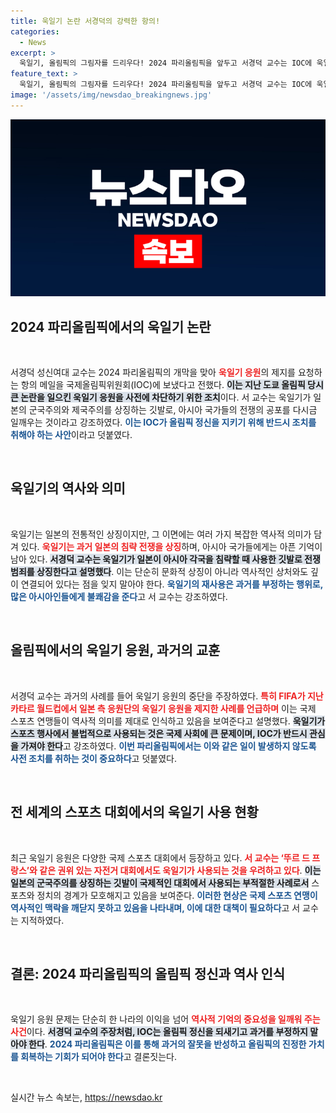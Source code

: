 ```yaml
---
title: 욱일기 논란 서경덕의 강력한 항의!
categories:
  - News
excerpt: >
  욱일기, 올림픽의 그림자를 드리우다! 2024 파리올림픽을 앞두고 서경덕 교수는 IOC에 욱일기 응원 제지를 요청하며 전쟁의 상징인 욱일기의 재사용에 대한 경각심을 일깨운다.
feature_text: >
  욱일기, 올림픽의 그림자를 드리우다! 2024 파리올림픽을 앞두고 서경덕 교수는 IOC에 욱일기 응원 제지를 요청하며 전쟁의 상징인 욱일기의 재사용에 대한 경각심을 일깨운다.
image: '/assets/img/newsdao_breakingnews.jpg'
---
```


<p><img src="/assets/img/newsdao_breakingnews.jpg" alt="pcversion 속보" /></p>

<h2 data-ke-size="size26">2024 파리올림픽에서의 욱일기 논란</h2>

<p data-ke-size="size16">&nbsp;</p>

<p>서경덕 성신여대 교수는 2024 파리올림픽의 개막을 맞아 <b><span style="color: #ee2323;">욱일기 응원</span></b>의 제지를 요청하는 항의 메일을 국제올림픽위원회(IOC)에 보냈다고 전했다. <b><span style="background-color: #21538527;">이는 지난 도쿄 올림픽 당시 큰 논란을 일으킨 욱일기 응원을 사전에 차단하기 위한 조치</span></b>이다. 서 교수는 욱일기가 일본의 군국주의와 제국주의를 상징하는 깃발로, 아시아 국가들의 전쟁의 공포를 다시금 일깨우는 것이라고 강조하였다. <b><span style="color: #1a5490;">이는 IOC가 올림픽 정신을 지키기 위해 반드시 조치를 취해야 하는 사안</span></b>이라고 덧붙였다. </p>

<p data-ke-size="size16">&nbsp;</p>

<h2 data-ke-size="size26">욱일기의 역사와 의미</h2>

<p data-ke-size="size16">&nbsp;</p>

<p>욱일기는 일본의 전통적인 상징이지만, 그 이면에는 여러 가지 복잡한 역사적 의미가 담겨 있다. <b><span style="color: #ee2323;">욱일기는 과거 일본의 침략 전쟁을 상징</span></b>하며, 아시아 국가들에게는 아픈 기억이 남아 있다. <b><span style="background-color: #21538527;">서경덕 교수는 욱일기가 일본이 아시아 각국을 침략할 때 사용한 깃발로 전쟁 범죄를 상징한다고 설명했다</span></b>. 이는 단순히 문화적 상징이 아니라 역사적인 상처와도 깊이 연결되어 있다는 점을 잊지 말아야 한다. <b><span style="color: #1a5490;">욱일기의 재사용은 과거를 부정하는 행위로, 많은 아시아인들에게 불쾌감을 준다</span></b>고 서 교수는 강조하였다.</p>

<p data-ke-size="size16">&nbsp;</p>

<h2 data-ke-size="size26">올림픽에서의 욱일기 응원, 과거의 교훈</h2>

<p data-ke-size="size16">&nbsp;</p>

<p>서경덕 교수는 과거의 사례를 들어 욱일기 응원의 중단을 주장하였다. <b><span style="color: #ee2323;">특히 FIFA가 지난 카타르 월드컵에서 일본 측 응원단의 욱일기 응원을 제지한 사례를 언급하며</span></b> 이는 국제 스포츠 연맹들이 역사적 의미를 제대로 인식하고 있음을 보여준다고 설명했다. <b><span style="background-color: #21538527;">욱일기가 스포츠 행사에서 불법적으로 사용되는 것은 국제 사회에 큰 문제이며, IOC가 반드시 관심을 가져야 한다</span></b>고 강조하였다. <b><span style="color: #1a5490;">이번 파리올림픽에서는 이와 같은 일이 발생하지 않도록 사전 조치를 취하는 것이 중요하다</span></b>고 덧붙였다.</p>

<p data-ke-size="size16">&nbsp;</p>

<h2 data-ke-size="size26">전 세계의 스포츠 대회에서의 욱일기 사용 현황</h2>

<p data-ke-size="size16">&nbsp;</p>

<p>최근 욱일기 응원은 다양한 국제 스포츠 대회에서 등장하고 있다. <b><span style="color: #ee2323;">서 교수는 ‘뚜르 드 프랑스’와 같은 권위 있는 자전거 대회에서도 욱일기가 사용되는 것을 우려하고 있다</span></b>. <b><span style="background-color: #21538527;">이는 일본의 군국주의를 상징하는 깃발이 국제적인 대회에서 사용되는 부적절한 사례로서</span></b> 스포츠와 정치의 경계가 모호해지고 있음을 보여준다. <b><span style="color: #1a5490;">이러한 현상은 국제 스포츠 연맹이 역사적인 맥락을 깨닫지 못하고 있음을 나타내며, 이에 대한 대책이 필요하다</span></b>고 서 교수는 지적하였다.</p>

<p data-ke-size="size16">&nbsp;</p>

<h2 data-ke-size="size26">결론: 2024 파리올림픽의 올림픽 정신과 역사 인식</h2>

<p data-ke-size="size16">&nbsp;</p>

<p>욱일기 응원 문제는 단순히 한 나라의 이익을 넘어 <b><span style="color: #ee2323;">역사적 기억의 중요성을 일깨워 주는 사건</span></b>이다. <b><span style="background-color: #21538527;">서경덕 교수의 주장처럼, IOC는 올림픽 정신을 되새기고 과거를 부정하지 말아야 한다</span></b>. <b><span style="color: #1a5490;">2024 파리올림픽은 이를 통해 과거의 잘못을 반성하고 올림픽의 진정한 가치를 회복하는 기회가 되어야 한다</span></b>고 결론짓는다. </p>

<p data-ke-size="size16">&nbsp;</p>
실시간 뉴스 속보는, <a href="https://newsdao.kr" rel="dofollow">https://newsdao.kr</a>



